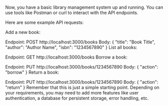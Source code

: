 Now, you have a basic library management system up and running. You can use tools like Postman or curl to interact with the API endpoints.

Here are some example API requests:

Add a new book:

Endpoint: POST http://localhost:3000/books
Body: { "title": "Book Title", "author": "Author Name", "isbn": "1234567890" }
List all books:

Endpoint: GET http://localhost:3000/books
Borrow a book:

Endpoint: PUT http://localhost:3000/books/1234567890
Body: { "action": "borrow" }
Return a book:

Endpoint: PUT http://localhost:3000/books/1234567890
Body: { "action": "return" }
Remember that this is just a simple starting point. Depending on your requirements, you may need to add more features like user authentication, a database for persistent storage, error handling, etc.
